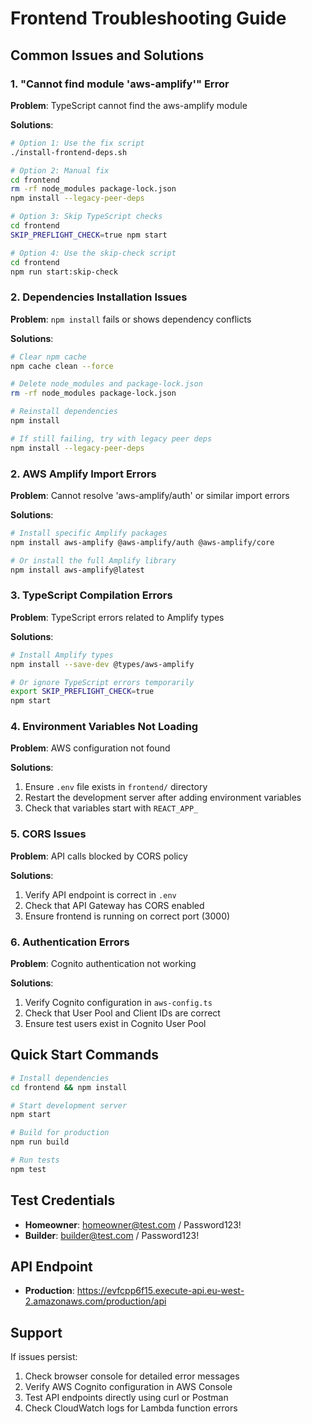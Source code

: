 # Frontend Troubleshooting Guide

## Common Issues and Solutions

### 1. "Cannot find module 'aws-amplify'" Error

**Problem**: TypeScript cannot find the aws-amplify module

**Solutions**:
```bash
# Option 1: Use the fix script
./install-frontend-deps.sh

# Option 2: Manual fix
cd frontend
rm -rf node_modules package-lock.json
npm install --legacy-peer-deps

# Option 3: Skip TypeScript checks
cd frontend
SKIP_PREFLIGHT_CHECK=true npm start

# Option 4: Use the skip-check script
cd frontend
npm run start:skip-check
```

### 2. Dependencies Installation Issues

**Problem**: `npm install` fails or shows dependency conflicts

**Solutions**:
```bash
# Clear npm cache
npm cache clean --force

# Delete node_modules and package-lock.json
rm -rf node_modules package-lock.json

# Reinstall dependencies
npm install

# If still failing, try with legacy peer deps
npm install --legacy-peer-deps
```

### 2. AWS Amplify Import Errors

**Problem**: Cannot resolve 'aws-amplify/auth' or similar import errors

**Solutions**:
```bash
# Install specific Amplify packages
npm install aws-amplify @aws-amplify/auth @aws-amplify/core

# Or install the full Amplify library
npm install aws-amplify@latest
```

### 3. TypeScript Compilation Errors

**Problem**: TypeScript errors related to Amplify types

**Solutions**:
```bash
# Install Amplify types
npm install --save-dev @types/aws-amplify

# Or ignore TypeScript errors temporarily
export SKIP_PREFLIGHT_CHECK=true
npm start
```

### 4. Environment Variables Not Loading

**Problem**: AWS configuration not found

**Solutions**:
1. Ensure `.env` file exists in `frontend/` directory
2. Restart the development server after adding environment variables
3. Check that variables start with `REACT_APP_`

### 5. CORS Issues

**Problem**: API calls blocked by CORS policy

**Solutions**:
1. Verify API endpoint is correct in `.env`
2. Check that API Gateway has CORS enabled
3. Ensure frontend is running on correct port (3000)

### 6. Authentication Errors

**Problem**: Cognito authentication not working

**Solutions**:
1. Verify Cognito configuration in `aws-config.ts`
2. Check that User Pool and Client IDs are correct
3. Ensure test users exist in Cognito User Pool

## Quick Start Commands

```bash
# Install dependencies
cd frontend && npm install

# Start development server
npm start

# Build for production
npm run build

# Run tests
npm test
```

## Test Credentials

- **Homeowner**: homeowner@test.com / Password123!
- **Builder**: builder@test.com / Password123!

## API Endpoint

- **Production**: https://evfcpp6f15.execute-api.eu-west-2.amazonaws.com/production/api

## Support

If issues persist:
1. Check browser console for detailed error messages
2. Verify AWS Cognito configuration in AWS Console
3. Test API endpoints directly using curl or Postman
4. Check CloudWatch logs for Lambda function errors